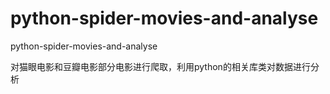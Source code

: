 # python-spider-movies-and-analyse
python-spider-movies-and-analyse

对猫眼电影和豆瓣电影部分电影进行爬取，利用python的相关库类对数据进行分析
